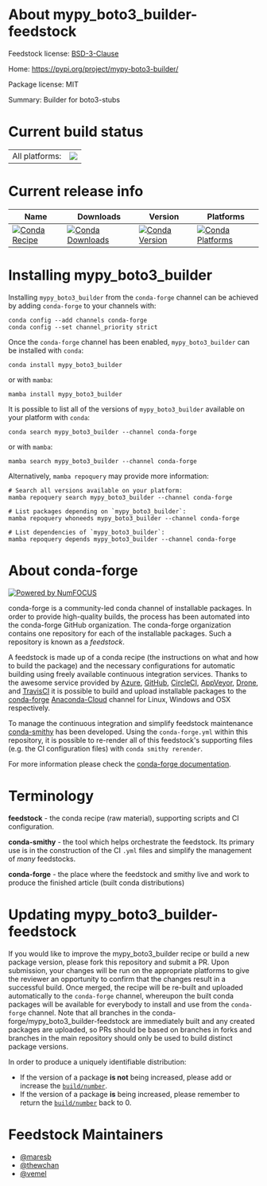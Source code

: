 About mypy_boto3_builder-feedstock
==================================

Feedstock license: [BSD-3-Clause](https://github.com/conda-forge/mypy_boto3_builder-feedstock/blob/main/LICENSE.txt)

Home: https://pypi.org/project/mypy-boto3-builder/

Package license: MIT

Summary: Builder for boto3-stubs

Current build status
====================


<table><tr><td>All platforms:</td>
    <td>
      <a href="https://dev.azure.com/conda-forge/feedstock-builds/_build/latest?definitionId=12750&branchName=main">
        <img src="https://dev.azure.com/conda-forge/feedstock-builds/_apis/build/status/mypy_boto3_builder-feedstock?branchName=main">
      </a>
    </td>
  </tr>
</table>

Current release info
====================

| Name | Downloads | Version | Platforms |
| --- | --- | --- | --- |
| [![Conda Recipe](https://img.shields.io/badge/recipe-mypy_boto3_builder-green.svg)](https://anaconda.org/conda-forge/mypy_boto3_builder) | [![Conda Downloads](https://img.shields.io/conda/dn/conda-forge/mypy_boto3_builder.svg)](https://anaconda.org/conda-forge/mypy_boto3_builder) | [![Conda Version](https://img.shields.io/conda/vn/conda-forge/mypy_boto3_builder.svg)](https://anaconda.org/conda-forge/mypy_boto3_builder) | [![Conda Platforms](https://img.shields.io/conda/pn/conda-forge/mypy_boto3_builder.svg)](https://anaconda.org/conda-forge/mypy_boto3_builder) |

Installing mypy_boto3_builder
=============================

Installing `mypy_boto3_builder` from the `conda-forge` channel can be achieved by adding `conda-forge` to your channels with:

```
conda config --add channels conda-forge
conda config --set channel_priority strict
```

Once the `conda-forge` channel has been enabled, `mypy_boto3_builder` can be installed with `conda`:

```
conda install mypy_boto3_builder
```

or with `mamba`:

```
mamba install mypy_boto3_builder
```

It is possible to list all of the versions of `mypy_boto3_builder` available on your platform with `conda`:

```
conda search mypy_boto3_builder --channel conda-forge
```

or with `mamba`:

```
mamba search mypy_boto3_builder --channel conda-forge
```

Alternatively, `mamba repoquery` may provide more information:

```
# Search all versions available on your platform:
mamba repoquery search mypy_boto3_builder --channel conda-forge

# List packages depending on `mypy_boto3_builder`:
mamba repoquery whoneeds mypy_boto3_builder --channel conda-forge

# List dependencies of `mypy_boto3_builder`:
mamba repoquery depends mypy_boto3_builder --channel conda-forge
```


About conda-forge
=================

[![Powered by
NumFOCUS](https://img.shields.io/badge/powered%20by-NumFOCUS-orange.svg?style=flat&colorA=E1523D&colorB=007D8A)](https://numfocus.org)

conda-forge is a community-led conda channel of installable packages.
In order to provide high-quality builds, the process has been automated into the
conda-forge GitHub organization. The conda-forge organization contains one repository
for each of the installable packages. Such a repository is known as a *feedstock*.

A feedstock is made up of a conda recipe (the instructions on what and how to build
the package) and the necessary configurations for automatic building using freely
available continuous integration services. Thanks to the awesome service provided by
[Azure](https://azure.microsoft.com/en-us/services/devops/), [GitHub](https://github.com/),
[CircleCI](https://circleci.com/), [AppVeyor](https://www.appveyor.com/),
[Drone](https://cloud.drone.io/welcome), and [TravisCI](https://travis-ci.com/)
it is possible to build and upload installable packages to the
[conda-forge](https://anaconda.org/conda-forge) [Anaconda-Cloud](https://anaconda.org/)
channel for Linux, Windows and OSX respectively.

To manage the continuous integration and simplify feedstock maintenance
[conda-smithy](https://github.com/conda-forge/conda-smithy) has been developed.
Using the ``conda-forge.yml`` within this repository, it is possible to re-render all of
this feedstock's supporting files (e.g. the CI configuration files) with ``conda smithy rerender``.

For more information please check the [conda-forge documentation](https://conda-forge.org/docs/).

Terminology
===========

**feedstock** - the conda recipe (raw material), supporting scripts and CI configuration.

**conda-smithy** - the tool which helps orchestrate the feedstock.
                   Its primary use is in the construction of the CI ``.yml`` files
                   and simplify the management of *many* feedstocks.

**conda-forge** - the place where the feedstock and smithy live and work to
                  produce the finished article (built conda distributions)


Updating mypy_boto3_builder-feedstock
=====================================

If you would like to improve the mypy_boto3_builder recipe or build a new
package version, please fork this repository and submit a PR. Upon submission,
your changes will be run on the appropriate platforms to give the reviewer an
opportunity to confirm that the changes result in a successful build. Once
merged, the recipe will be re-built and uploaded automatically to the
`conda-forge` channel, whereupon the built conda packages will be available for
everybody to install and use from the `conda-forge` channel.
Note that all branches in the conda-forge/mypy_boto3_builder-feedstock are
immediately built and any created packages are uploaded, so PRs should be based
on branches in forks and branches in the main repository should only be used to
build distinct package versions.

In order to produce a uniquely identifiable distribution:
 * If the version of a package **is not** being increased, please add or increase
   the [``build/number``](https://docs.conda.io/projects/conda-build/en/latest/resources/define-metadata.html#build-number-and-string).
 * If the version of a package **is** being increased, please remember to return
   the [``build/number``](https://docs.conda.io/projects/conda-build/en/latest/resources/define-metadata.html#build-number-and-string)
   back to 0.

Feedstock Maintainers
=====================

* [@maresb](https://github.com/maresb/)
* [@thewchan](https://github.com/thewchan/)
* [@vemel](https://github.com/vemel/)

